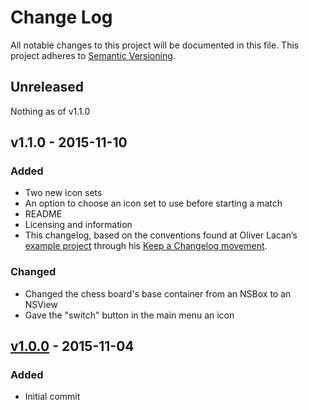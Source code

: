 # Change Log
All notable changes to this project will be documented in this file.
This project adheres to [Semantic Versioning](http://semver.org/).

## Unreleased
Nothing as of v1.1.0

## v1.1.0 - 2015-11-10
### Added
* Two new icon sets
* An option to choose an icon set to use before starting a match
* README
* Licensing and information
* This changelog, based on the conventions found at Oliver Lacan’s [example project](https://github.com/olivierlacan/keep-a-changelog) through his [Keep a Changelog movement](http://keepachangelog.com/).

### Changed
* Changed the chess board's base container from an NSBox to an NSView
* Gave the "switch" button in the main menu an icon

## [v1.0.0](https://github.com/JackBCousineau/swift-chess/commit/908e46ad7622cf170bba988d9048fa86f61b951c) - 2015-11-04
### Added
* Initial commit